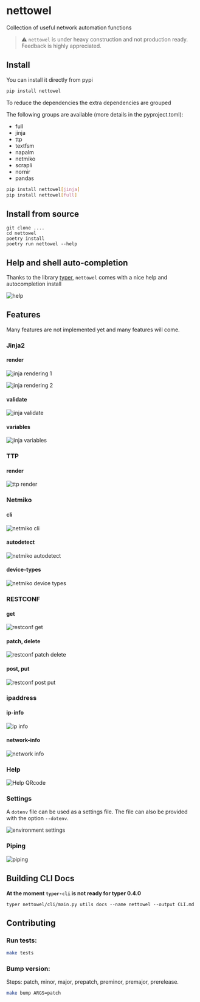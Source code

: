 # nettowel
Collection of useful network automation functions 

> ⚠️ `nettowel` is under heavy construction and not production ready. Feedback is highly appreciated.


## Install

You can install it directly from pypi

```bash
pip install nettowel
```

To reduce the dependencies the extra dependencies are grouped

The following groups are available (more details in the pyproject.toml):

- full
- jinja
- ttp
- textfsm
- napalm
- netmiko
- scrapli
- nornir
- pandas

```bash
pip install nettowel[jinja]
pip install nettowel[full]
```

## Install from source

```
git clone ....
cd nettowel
poetry install
poetry run nettowel --help
```


## Help and shell auto-completion

Thanks to the library [typer](https://typer.tiangolo.com/), `nettowel` comes with a nice help and autocompletion install

![help](https://raw.githubusercontent.com/InfrastructureAsCode-ch/nettowel/main/imgs/help.png)


## Features

Many features are not implemented yet and many features will come.



### Jinja2

#### render

![jinja rendering 1](https://raw.githubusercontent.com/InfrastructureAsCode-ch/nettowel/main/imgs/jinja-render-3.png)

![jinja rendering 2](https://raw.githubusercontent.com/InfrastructureAsCode-ch/nettowel/main/imgs/jinja-render-1.png)

#### validate

![jinja validate](https://raw.githubusercontent.com/InfrastructureAsCode-ch/nettowel/main/imgs/jinja-validate.png)

#### variables

![jinja variables](https://raw.githubusercontent.com/InfrastructureAsCode-ch/nettowel/main/imgs/jinja-variables.png)


### TTP

#### render

![ttp render](https://raw.githubusercontent.com/InfrastructureAsCode-ch/nettowel/main/imgs/ttp-render.png)

### Netmiko

#### cli

![netmiko cli](https://raw.githubusercontent.com/InfrastructureAsCode-ch/nettowel/main/imgs/netmiko-cli.png)

#### autodetect

![netmiko autodetect](https://raw.githubusercontent.com/InfrastructureAsCode-ch/nettowel/main/imgs/netmiko-autodetect.png)

#### device-types

![netmiko device types](https://raw.githubusercontent.com/InfrastructureAsCode-ch/nettowel/main/imgs/netmiko-device-types.png)


### RESTCONF

#### get

![restconf get](https://raw.githubusercontent.com/InfrastructureAsCode-ch/nettowel/main/imgs/restconf-get.png)

#### patch, delete

![restconf patch delete](https://raw.githubusercontent.com/InfrastructureAsCode-ch/nettowel/main/imgs/restconf-patch-delete.png)

#### post, put

![restconf post put](https://raw.githubusercontent.com/InfrastructureAsCode-ch/nettowel/main/imgs/restconf-post-put.png)

### ipaddress

#### ip-info

![ip info](https://raw.githubusercontent.com/InfrastructureAsCode-ch/nettowel/main/imgs/ip-info.png)

#### network-info

![network info](https://raw.githubusercontent.com/InfrastructureAsCode-ch/nettowel/main/imgs/network-info.png)


### Help

![Help QRcode](https://raw.githubusercontent.com/InfrastructureAsCode-ch/nettowel/main/imgs/nettowel-help.png)


### Settings

A `dotenv` file can be used as a settings file. The file can also be provided with the option `--dotenv`.

![environment settings](https://raw.githubusercontent.com/InfrastructureAsCode-ch/nettowel/main/imgs/env-settings.png)


### Piping

![piping](https://raw.githubusercontent.com/InfrastructureAsCode-ch/nettowel/main/imgs/piping.png)



## Building CLI Docs

**At the moment `typer-cli` is not ready for typer 0.4.0**

```
typer nettowel/cli/main.py utils docs --name nettowel --output CLI.md
```

## Contributing

### Run tests:

```bash
make tests
```


### Bump version:

Steps: patch, minor, major, prepatch, preminor, premajor, prerelease.

```bash
make bump ARGS=patch
```